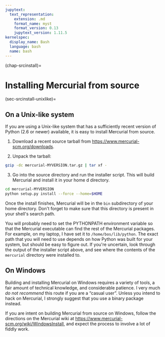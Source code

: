 ```yaml
---
jupytext:
  text_representation:
    extension: .md
    format_name: myst
    format_version: 0.13
    jupytext_version: 1.11.5
kernelspec:
  display_name: Bash
  language: bash
  name: bash
---
```


(chap-srcinstall)=

# Installing Mercurial from source

(sec-srcinstall-unixlike)=

## On a Unix-like system

If you are using a Unix-like system that has a sufficiently recent version of
Python (2.6 or newer) available, it is easy to install Mercurial from source.

1. Download a recent source tarball from
   <https://www.mercurial-scm.org/downloads>.

2. Unpack the tarball:

```sh
gzip -dc mercurial-MYVERSION.tar.gz | tar xf -
```

3. Go into the source directory and run the installer script. This will build
   Mercurial and install it in your home d directory.

```sh
cd mercurial-MYVERSION
python setup.py install --force --home=$HOME
```

Once the install finishes, Mercurial will be in the `bin` subdirectory of your
home directory. Don't forget to make sure that this directory is present in your
shell's search path.

You will probably need to set the PYTHONPATH environment variable so that the
Mercurial executable can find the rest of the Mercurial packages. For example, on
my laptop, I have set it to `/home/bos/lib/python`. The exact path that you will
need to use depends on how Python was built for your system, but should be easy to
figure out. If you're uncertain, look through the output of the installer script
above, and see where the contents of the `mercurial` directory were installed to.

## On Windows

Building and installing Mercurial on Windows requires a variety of tools, a fair
amount of technical knowledge, and considerable patience. I very much *do not
recommend* this route if you are a “casual user”. Unless you intend to hack on
Mercurial, I strongly suggest that you use a binary package instead.

If you are intent on building Mercurial from source on Windows, follow the
directions on the Mercurial wiki at
<https://www.mercurial-scm.org/wiki/WindowsInstall>, and expect the process to
involve a lot of fiddly work.

